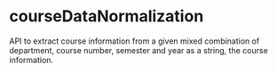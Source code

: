 # courseDataNormalization
API to extract course information from a given mixed combination of department, course number, semester and year as a string, the course information. 
